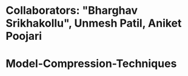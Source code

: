 # Collaborators: "Bharghav Srikhakollu", Unmesh Patil, Aniket Poojari
# Model-Compression-Techniques
